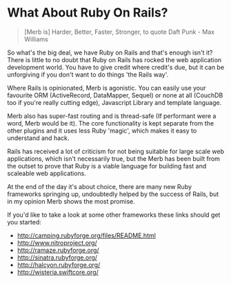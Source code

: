 # What About Ruby On Rails?

> [Merb is] Harder, Better, Faster, Stronger, to quote Daft Punk - Max Williams

So what's the big deal, we have Ruby on Rails and that's enough isn't it? There is little to no doubt that Ruby on Rails has rocked the web application development world. You have to give credit where credit's due, but it can be unforgiving if you don't want to do things 'the Rails way'.
 
Where Rails is opinionated, Merb is agonistic. You can easily use your favourite ORM (ActiveRecord, DataMapper, Sequel) or none at all (CouchDB too if you're really cutting edge), Javascript Library and template language.

Merb also has super-fast routing and is thread-safe (If performant were a word, Merb would be it). The core functionality is kept separate from the other plugins and it uses less Ruby 'magic', which makes it easy to understand and hack.

Rails has received a lot of criticism for not being suitable for large scale web applications, which isn't necessarily true, but the Merb has been built from the outset to prove that Ruby is a viable language for building fast and scaleable web applications.

At the end of the day it's about choice, there are many new Ruby frameworks springing up, undoubtedly helped by the success of Rails, but in my opinion Merb shows the most promise.

If you'd like to take a look at some other frameworks these links should get you started:

- http://camping.rubyforge.org/files/README.html
- http://www.nitroproject.org/ 
- http://ramaze.rubyforge.org/
- http://sinatra.rubyforge.org/
- http://halcyon.rubyforge.org/
- http://wisteria.swiftcore.org/
